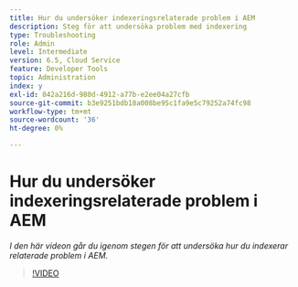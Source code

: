```yaml
---
title: Hur du undersöker indexeringsrelaterade problem i AEM
description: Steg för att undersöka problem med indexering
type: Troubleshooting
role: Admin
level: Intermediate
version: 6.5, Cloud Service
feature: Developer Tools
topic: Administration
index: y
exl-id: 042a216d-980d-4912-a77b-e2ee04a27cfb
source-git-commit: b3e9251bdb18a008be95c1fa9e5c79252a74fc98
workflow-type: tm+mt
source-wordcount: '36'
ht-degree: 0%

---
```


# Hur du undersöker indexeringsrelaterade problem i AEM

*I den här videon går du igenom stegen för att undersöka hur du indexerar relaterade problem i AEM.*

>[!VIDEO](https://video.tv.adobe.com/v/335465?quality=12&learn=on)

